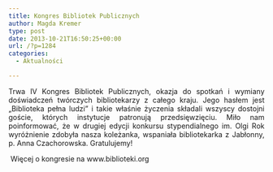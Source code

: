 ```yaml
---
title: Kongres Bibliotek Publicznych
author: Magda Kremer
type: post
date: 2013-10-21T16:50:25+00:00
url: /?p=1284
categories:
  - Aktualności

---
```

<p style="text-align: justify;">
  Trwa IV Kongres Bibliotek Publicznych, okazja do spotkań i wymiany doświadczeń twórczych bibliotekarzy z całego kraju. Jego hasłem jest „Biblioteka pełna ludzi” i takie właśnie życzenia składali wszyscy dostojni goście, których instytucje patronują przedsięwzięciu. Miło nam poinformować, że w drugiej edycji konkursu stypendialnego im. Olgi Rok wyróżnienie zdobyła nasza koleżanka, wspaniała bibliotekarka z Jabłonny, p. Anna Czachorowska. Gratulujemy!
</p>

<p style="text-align: justify;">
   Więcej o kongresie na www.biblioteki.org
</p>

<p style="text-align: justify;">